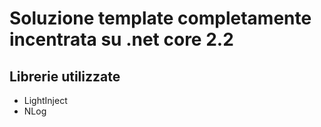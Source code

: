 # Soluzione template completamente incentrata su .net core 2.2

## Librerie utilizzate
* LightInject
* NLog